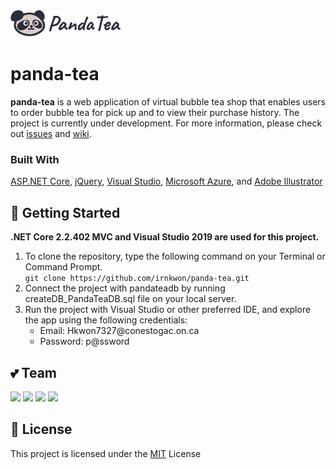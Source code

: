 <img src="https://github.com/irnkwon/panda-tea/blob/master/PandaTea/wwwroot/images/logo.png" width="35%">

# panda-tea

**panda-tea** is a web application of virtual bubble tea shop that enables users 
to order bubble tea for pick up and to view their purchase history. The project is currently under development.
For more information, please check out [issues](https://github.com/irnkwon/panda-tea/issues) and [wiki](https://github.com/irnkwon/panda-tea/wiki).

### Built With
[ASP.NET Core](https://dotnet.microsoft.com), 
[jQuery](https://jquery.com), 
[Visual Studio](https://visualstudio.microsoft.com), 
[Microsoft Azure](https://azure.microsoft.com), and
[Adobe Illustrator](https://www.adobe.com/ca/products/illustrator.html)
    
## 🚀 Getting Started

**.NET Core 2.2.402 MVC and Visual Studio 2019 are used for this project.**

1. To clone the repository, type the following command on your Terminal or Command Prompt.  
``` git clone https://github.com/irnkwon/panda-tea.git ```
2. Connect the project with pandateadb by running createDB_PandaTeaDB.sql file on your local server.
3. Run the project with Visual Studio or other preferred IDE, and explore the app using the following credentials: 
   * Email: H<span>kwon7327</span>@conestogac.on.ca
   * Password: p@ssword

## 💕 Team
<div style={{ display: flex, flex-direction: 'row' }}>
    <img src="https://github.com/irnkwon/panda-tea/blob/master/PandaTea/wwwroot/images/irene.png" width="15%">
    <img src="https://github.com/irnkwon/panda-tea/blob/master/PandaTea/wwwroot/images/samantha.png" width="15%">
    <img src="https://github.com/irnkwon/panda-tea/blob/master/PandaTea/wwwroot/images/dennis.png" width="15%">
    <img src="https://github.com/irnkwon/panda-tea/blob/master/PandaTea/wwwroot/images/jaden.png" width="15%">
</div>

## 📘 License

This project is licensed under the [MIT](LICENSE) License
